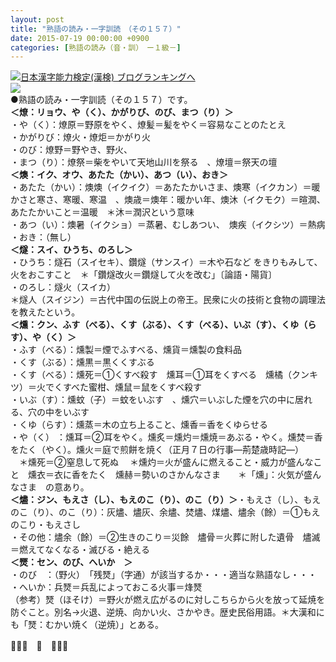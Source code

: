 ```yaml
---
layout: post
title: "熟語の読み・一字訓読　（その１５７）"
date: 2015-07-19 00:00:00 +0900
categories: [熟語の読み（音・訓）　ー１級－]
---
```


[![](/syuusyuu9701/assets/images/熟語の読み・一字訓読-（その１５７）-br_c_3028_1.gif)](http://blog.with2.net/link.php?1659096:3028 "日本漢字能力検定(漢検) ブログランキングへ")[日本漢字能力検定(漢検) ブログランキングへ](http://blog.with2.net/link.php?1659096:3028)  
![](/syuusyuu9701/assets/images/熟語の読み・一字訓読-（その１５７）-138decac94a82137c8a6ae44417cf505.jpg)  
●熟語の読み・一字訓読（その１５７）です。  
**＜燎：リョウ、や（く）、かがりび、のび、まつ（り）＞**  
・や（く）：燎原＝野原をやく、燎髪＝髪をやく＝容易なことのたとえ  
・かがりび：燎火・燎炬＝かがり火  
・のび：燎野＝野やき、野火、  
・まつ（り）：燎祭＝柴をやいて天地山川を祭る　、燎壇＝祭天の壇  
**＜燠：イク、オウ、あたた（かい）、あつ（い）、おき＞**  
・あたた（かい）：燠燠（イクイク）＝あたたかいさま、燠寒（イクカン）＝暖かさと寒さ、寒暖、寒温　、燠歳＝燠年：暖かい年、燠沐（イクモク）＝暄潤、あたたかいこと＝温暖　＊沐＝潤沢という意味  
・あつ（い）：燠暑（イクショ）＝蒸暑、むしあつい、　燠疾（イクシツ）＝熱病  
・おき：（無し）  
**＜燧：スイ、ひうち、のろし＞**  
・ひうち：燧石（スイセキ）、鑽燧（サンスイ）＝木や石など をきりもみして、火をおこすこと　＊「鑽燧改火＝鑽燧して火を改む」〔論語・陽貨〕  
・のろし：燧火（スイカ）  
＊燧人（スイジン）＝古代中国の伝説上の帝王。民衆に火の技術と食物の調理法を教えたという。  
**＜燻：クン、ふす（べる）、くす（ぶる）、くす（べる）、いぶ（す）、くゆ（らす）、や（く）＞**  
・ふす（べる）：燻製＝煙でふすべる、燻貨＝燻製の食料品  
・くす（ぶる）：燻黒＝黒くくすぶる  
・くす（べる）：燻死＝①くすべ殺す　燻耳＝①耳をくすべる　燻橘（クンキツ）＝火でくすべた蜜柑、燻鼠＝鼠をくすべ殺す  
・いぶ（す）：燻蚊（子）＝蚊をいぶす　、燻穴＝いぶした煙を穴の中に居れる、穴の中をいぶす  
・くゆ（らす）：燻蒸＝木の立ち上ること、燻香＝香をくゆらせる  
・や（く） ：燻耳＝②耳をやく。燻炙＝燻灼＝燻焼＝あぶる・やく。燻焚＝香をたく（やく）。燻火＝庭で煎餅を焼く（正月７日の行事―荊楚歳時記―）  
　＊燻死＝②窒息して死ぬ 　＊燻灼＝火が盛んに燃えること・威力が盛んなこと　燻衣＝衣に香をたく　燻赫＝勢いのさかんなさま　　＊「燻」：火気が盛んなさま　の意あり。  
**＜燼：ジン、もえさ（し）、もえのこ（り）、のこ（り）＞**・もえさ（し）、もえのこ（り）、のこ（り）：灰燼、燼灰、余燼、焚燼、煤燼、燼余（餘）＝①もえのこり・もえさし　  
・その他：燼余（餘）＝②生きのこり＝災餘　燼骨＝火葬に附した遺骨　燼滅＝燃えてなくなる・滅びる・絶える  
**＜燹：セン、のび、へいか　＞**  
・のび　：（野火）　「残燹」（字通）が該当するか・・・適当な熟語なし・・・  
・へいか：兵燹＝兵乱によっておこる火事＝烽燹  
（参考）燹（ほそけ）＝野火が燃え広がるのに対しこちらから火を放って延焼を防ぐこと。別名→火退、逆焼、向かい火、さかやき。歴史民俗用語。＊大漢和にも「燹：むかい焼く（逆焼）」とある。  
  
👋👋👋　🐑　👋👋👋  